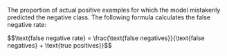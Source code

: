 
The proportion of actual positive examples for which the model mistakenly
predicted the negative class. The following formula calculates the false
negative rate:

<div>
$$\text{false negative rate} =
\frac{\text{false negatives}}{\text{false negatives} + \text{true positives}}$$
</div>

<a class="glossary-anchor" name="false_positive"></a>
